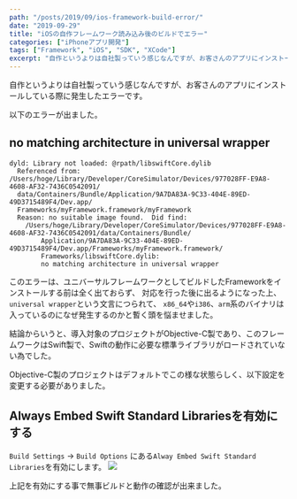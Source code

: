 ```yaml
---
path: "/posts/2019/09/ios-framework-build-error/"
date: "2019-09-29"
title: "iOSの自作フレームワーク読み込み後のビルドでエラー"
categories: ["iPhoneアプリ開発"]
tags: ["Framework", "iOS", "SDK", "XCode"]
excerpt: "自作というよりは自社製っていう感じなんですが、お客さんのアプリにインストールしている際に発生したエラーです。以下のエラーが出ました。"
---
```


自作というよりは自社製っていう感じなんですが、お客さんのアプリにインストールしている際に発生したエラーです。

以下のエラーが出ました。

## no matching architecture in universal wrapper

```
dyld: Library not loaded: @rpath/libswiftCore.dylib
  Referenced from: /Users/hoge/Library/Developer/CoreSimulator/Devices/977028FF-E9A8-4608-AF32-7436C0542091/
  data/Containers/Bundle/Application/9A7DA83A-9C33-404E-89ED-49D3715489F4/Dev.app/
  Frameworks/myFramework.framework/myFramework
  Reason: no suitable image found.  Did find:
    /Users/hoge/Library/Developer/CoreSimulator/Devices/977028FF-E9A8-4608-AF32-7436C0542091/data/Containers/Bundle/
        Application/9A7DA83A-9C33-404E-89ED-49D3715489F4/Dev.app/Frameworks/myFramework.framework/
        Frameworks/libswiftCore.dylib: 
        no matching architecture in universal wrapper
```

このエラーは、ユニバーサルフレームワークとしてビルドしたFrameworkをインストールする前は全く出ておらず、
対応を行った後に出るようになった上、`universal wrapper`という文言につられて、
`x86_64`や`i386`、`arm`系のバイナリは入っているのになぜ発生するのかと暫く頭を悩ませました。

結論からいうと、導入対象のプロジェクトがObjective-C製であり、このフレームワークはSwift製で、Swiftの動作に必要な標準ライブラリがロードされていない為でした。

Objective-C製のプロジェクトはデフォルトでこの様な状態らしく、以下設定を変更する必要がありました。

## Always Embed Swift Standard Librariesを有効にする

`Build Settings` -> `Build Options` にある`Alway Embed Swift Standard Libraries`を有効にします。
![](https://blog.killinsun.com/wp-content/uploads/2019/09/Screen-Shot-2019-09-29-at-23.03.11.png)

上記を有効にする事で無事ビルドと動作の確認が出来ました。